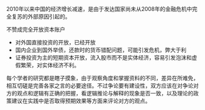 
2010年以来中国的经济增长减速，是由于发达国家尚未从2008年的金融危机中完全复苏的外部原因引起的。

不赞成完全开放资本账户
+ 对外国直接投资的开放，已经开放
+ 国内企业到国外举债，还款时的货币错配问题，可能引发危机，弊大于利
+ 证券投资为主的短期资本开放，流入股市而不是实体经济，容易引发泡沫和虚假繁荣，对实体经济不利。

每个学者的研究都是瞎子摸象，由于观察角度和掌握资料的不同，差异在所难免，相互切磋是完善各家之言的必要途径。不过争论要有建设性，双方应该在对争论对方的观点和逻辑有正确的把握，看逻辑推论与解释的现象是否一致，以及理论的政策建议在实践中是否取得预期效果等方面来评论对方的观点。

